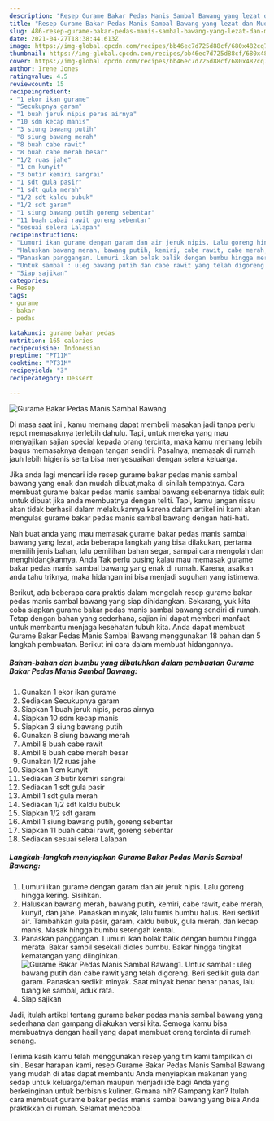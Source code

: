 ```yaml
---
description: "Resep Gurame Bakar Pedas Manis Sambal Bawang yang lezat dan Mudah Dibuat"
title: "Resep Gurame Bakar Pedas Manis Sambal Bawang yang lezat dan Mudah Dibuat"
slug: 486-resep-gurame-bakar-pedas-manis-sambal-bawang-yang-lezat-dan-mudah-dibuat
date: 2021-04-27T18:38:44.613Z
image: https://img-global.cpcdn.com/recipes/bb46ec7d725d88cf/680x482cq70/gurame-bakar-pedas-manis-sambal-bawang-foto-resep-utama.jpg
thumbnail: https://img-global.cpcdn.com/recipes/bb46ec7d725d88cf/680x482cq70/gurame-bakar-pedas-manis-sambal-bawang-foto-resep-utama.jpg
cover: https://img-global.cpcdn.com/recipes/bb46ec7d725d88cf/680x482cq70/gurame-bakar-pedas-manis-sambal-bawang-foto-resep-utama.jpg
author: Irene Jones
ratingvalue: 4.5
reviewcount: 15
recipeingredient:
- "1 ekor ikan gurame"
- "Secukupnya garam"
- "1 buah jeruk nipis peras airnya"
- "10 sdm kecap manis"
- "3 siung bawang putih"
- "8 siung bawang merah"
- "8 buah cabe rawit"
- "8 buah cabe merah besar"
- "1/2 ruas jahe"
- "1 cm kunyit"
- "3 butir kemiri sangrai"
- "1 sdt gula pasir"
- "1 sdt gula merah"
- "1/2 sdt kaldu bubuk"
- "1/2 sdt garam"
- "1 siung bawang putih goreng sebentar"
- "11 buah cabai rawit goreng sebentar"
- "sesuai selera Lalapan"
recipeinstructions:
- "Lumuri ikan gurame dengan garam dan air jeruk nipis. Lalu goreng hingga kering. Sisihkan."
- "Haluskan bawang merah, bawang putih, kemiri, cabe rawit, cabe merah, kunyit, dan jahe. Panaskan minyak, lalu tumis bumbu halus. Beri sedikit air. Tambahkan gula pasir, garam, kaldu bubuk, gula merah, dan kecap manis. Masak hingga bumbu setengah kental."
- "Panaskan panggangan. Lumuri ikan bolak balik dengan bumbu hingga merata. Bakar sambil sesekali dioles bumbu. Bakar hingga tingkat kematangan yang diinginkan."
- "Untuk sambal : uleg bawang putih dan cabe rawit yang telah digoreng. Beri sedikit gula dan garam. Panaskan sedikit minyak. Saat minyak benar benar panas, lalu tuang ke sambal, aduk rata."
- "Siap sajikan"
categories:
- Resep
tags:
- gurame
- bakar
- pedas

katakunci: gurame bakar pedas 
nutrition: 165 calories
recipecuisine: Indonesian
preptime: "PT11M"
cooktime: "PT31M"
recipeyield: "3"
recipecategory: Dessert

---
```



![Gurame Bakar Pedas Manis Sambal Bawang](https://img-global.cpcdn.com/recipes/bb46ec7d725d88cf/680x482cq70/gurame-bakar-pedas-manis-sambal-bawang-foto-resep-utama.jpg)

Di masa  saat ini , kamu memang dapat membeli masakan jadi tanpa perlu repot memasaknya terlebih dahulu. Tapi, untuk mereka yang mau menyajikan sajian special kepada orang tercinta, maka kamu memang lebih bagus memasaknya dengan tangan sendiri. Pasalnya, memasak di rumah jauh lebih higienis serta bisa menyesuaikan dengan selera keluarga.

Jika anda lagi mencari ide resep gurame bakar pedas manis sambal bawang yang enak dan mudah dibuat,maka di sinilah tempatnya. Cara membuat gurame bakar pedas manis sambal bawang  sebenarnya tidak sulit untuk dibuat jika anda membuatnya dengan teliti. Tapi, kamu jangan risau akan tidak berhasil dalam melakukannya 
karena dalam artikel ini kami akan mengulas gurame bakar pedas manis sambal bawang dengan hati-hati.  



Nah buat anda yang mau memasak gurame bakar pedas manis sambal bawang yang lezat, ada beberapa langkah yang bisa dilakukan, pertama memilih jenis bahan, lalu pemilihan bahan segar, sampai cara mengolah dan menghidangkannya. Anda Tak perlu pusing kalau mau memasak gurame bakar pedas manis sambal bawang yang enak di rumah. Karena, asalkan anda  tahu triknya, maka hidangan ini bisa menjadi suguhan yang istimewa.

Berikut, ada beberapa cara praktis  dalam mengolah resep gurame bakar pedas manis sambal bawang yang siap dihidangkan. Sekarang, yuk kita coba siapkan gurame bakar pedas manis sambal bawang sendiri di rumah. Tetap dengan bahan yang sederhana, sajian ini dapat memberi manfaat untuk membantu menjaga kesehatan tubuh kita. Anda dapat membuat Gurame Bakar Pedas Manis Sambal Bawang menggunakan 18 bahan dan 5 langkah pembuatan. Berikut ini cara dalam membuat hidangannya.

<!--inarticleads1-->

##### Bahan-bahan dan bumbu yang dibutuhkan dalam pembuatan Gurame Bakar Pedas Manis Sambal Bawang:

1. Gunakan 1 ekor ikan gurame
1. Sediakan Secukupnya garam
1. Siapkan 1 buah jeruk nipis, peras airnya
1. Siapkan 10 sdm kecap manis
1. Siapkan 3 siung bawang putih
1. Gunakan 8 siung bawang merah
1. Ambil 8 buah cabe rawit
1. Ambil 8 buah cabe merah besar
1. Gunakan 1/2 ruas jahe
1. Siapkan 1 cm kunyit
1. Sediakan 3 butir kemiri sangrai
1. Sediakan 1 sdt gula pasir
1. Ambil 1 sdt gula merah
1. Sediakan 1/2 sdt kaldu bubuk
1. Siapkan 1/2 sdt garam
1. Ambil 1 siung bawang putih, goreng sebentar
1. Siapkan 11 buah cabai rawit, goreng sebentar
1. Sediakan sesuai selera Lalapan




<!--inarticleads2-->

##### Langkah-langkah menyiapkan Gurame Bakar Pedas Manis Sambal Bawang:

1. Lumuri ikan gurame dengan garam dan air jeruk nipis. Lalu goreng hingga kering. Sisihkan.
1. Haluskan bawang merah, bawang putih, kemiri, cabe rawit, cabe merah, kunyit, dan jahe. Panaskan minyak, lalu tumis bumbu halus. Beri sedikit air. Tambahkan gula pasir, garam, kaldu bubuk, gula merah, dan kecap manis. Masak hingga bumbu setengah kental.
1. Panaskan panggangan. Lumuri ikan bolak balik dengan bumbu hingga merata. Bakar sambil sesekali dioles bumbu. Bakar hingga tingkat kematangan yang diinginkan.
<img src="//assets-global.cpcdn.com/assets/icons/button_play-2c75c40dde080a61004c1f40b05d8f140eaff45d7e9e6481dc71c63d2e7c4909.png" alt="Gurame Bakar Pedas Manis Sambal Bawang">1. Untuk sambal : uleg bawang putih dan cabe rawit yang telah digoreng. Beri sedikit gula dan garam. Panaskan sedikit minyak. Saat minyak benar benar panas, lalu tuang ke sambal, aduk rata.
1. Siap sajikan




Jadi, itulah artikel tentang  gurame bakar pedas manis sambal bawang  yang sederhana dan gampang dilakukan versi kita. Semoga kamu bisa membuatnya dengan hasil yang dapat membuat oreng tercinta di rumah senang. 

Terima kasih kamu telah menggunakan resep yang tim kami tampilkan di sini. Besar harapan kami, resep  Gurame Bakar Pedas Manis Sambal Bawang yang mudah di atas dapat membantu Anda menyiapkan makanan yang sedap untuk keluarga/teman maupun menjadi ide bagi Anda yang berkeinginan untuk berbisnis kuliner. Gimana nih? Gampang kan? Itulah cara membuat gurame bakar pedas manis sambal bawang yang bisa Anda praktikkan di rumah. Selamat mencoba!

